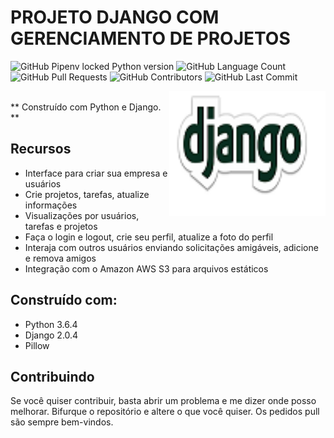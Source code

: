 # PROJETO DJANGO COM GERENCIAMENTO DE PROJETOS
<p align = left'>
                
![GitHub Pipenv locked Python version](https://img.shields.io/github/pipenv/locked/python-version/Django/Django?style=plastic)
<img alt="GitHub Language Count" src="https://img.shields.io/github/languages/count/ricardolopespires/Django" />
<img alt="" src="https://img.shields.io/github/repo-size/ricardolopespires/Django" />
<img alt="GitHub Pull Requests" src="https://img.shields.io/github/issues-pr/ricardolopespires/Django" />
<img alt="GitHub Contributors" src="https://img.shields.io/github/contributors/ricardolopespires/Django" />
<img alt="GitHub Last Commit" src="https://img.shields.io/github/last-commit/ricardolopespires/Django" />
</p>

<img align = right src="https://github.com/ricardolopespires/Django/blob/master/django.png" width = 250/>
<br>
** Construído com Python e Django. **




## Recursos


* Interface para criar sua empresa e usuários
* Crie projetos, tarefas, atualize informações
* Visualizações por usuários, tarefas e projetos
* Faça o login e logout, crie seu perfil, atualize a foto do perfil
* Interaja com outros usuários enviando solicitações amigáveis, adicione e remova amigos
* Integração com o Amazon AWS S3 para arquivos estáticos

## Construído com:

* Python 3.6.4
* Django  2.0.4
* Pillow

## Contribuindo

Se você quiser contribuir, basta abrir um problema e me dizer onde posso melhorar.
Bifurque o repositório e altere o que você quiser.
Os pedidos pull são sempre bem-vindos.
